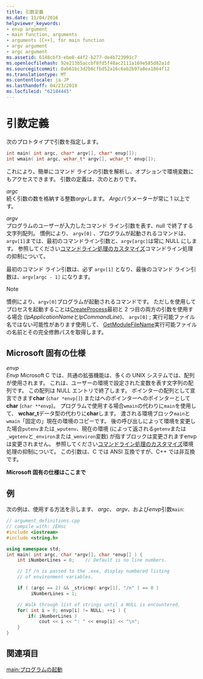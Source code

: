 ```yaml
---
title: 引数定義
ms.date: 11/04/2016
helpviewer_keywords:
- envp argument
- main function, arguments
- arguments [C++], for main function
- argv argument
- argc argument
ms.assetid: 6148cbf3-ebe8-44f2-b277-de4b723991c7
ms.openlocfilehash: 92e213b5accbf8fd5f48ac2111a169e585d82a1d
ms.sourcegitcommit: 0ab61bc3d2b6cfbd52a16c6ab2b97a8ea1864f12
ms.translationtype: MT
ms.contentlocale: ja-JP
ms.lasthandoff: 04/23/2019
ms.locfileid: "62184445"
---
```

# <a name="argument-definitions"></a>引数定義

次のプロトタイプで引数を指定します。

```cpp
int main( int argc, char* argv[], char* envp[]);
int wmain( int argc, wchar_t* argv[], wchar_t* envp[]);
```

これにより、簡単にコマンド ラインの引数を解析し、オプションで環境変数にもアクセスできます。 引数の定義は、次のとおりです。

*argc*<br/>
続く引数の数を格納する整数*argv*します。 *Argc*パラメーターが常に 1 以上です。

*argv*<br/>
プログラムのユーザーが入力したコマンド ライン引数を表す、null で終了する文字列配列。 慣例により、 `argv[0]` 、プログラムが起動されるコマンドは、`argv[1]`までは、最初のコマンドライン引数と、`argv[argc]`は常に NULL にします。 参照してください[コマンドライン処理のカスタマイズ](../cpp/customizing-cpp-command-line-processing.md)コマンドライン処理の抑制について。

最初のコマンド ライン引数は、必ず `argv[1]` となり、最後のコマンド ライン引数は、`argv[argc - 1]` になります。

> [!NOTE]
> 慣例により、`argv[0]`プログラムが起動されるコマンドです。  ただしを使用してプロセスを起動することは[CreateProcess](/windows/desktop/api/libloaderapi/nf-libloaderapi-getmodulefilenamea)最初と 2 つ目の両方の引数を使用する場合 (*lpApplicationName*と*lpCommandLine*)、 `argv[0]` ; 実行可能ファイル名ではない可能性があります使用して、 [GetModuleFileName](/windows/desktop/api/libloaderapi/nf-libloaderapi-getmodulefilenamea)実行可能ファイルの名前とその完全修飾パスを取得します。

## <a name="microsoft-specific"></a>Microsoft 固有の仕様

*envp*<br/>
*Envp* Microsoft C では、共通の拡張機能は、多くの UNIX システムでは、配列が使用されます。 これは、ユーザーの環境で設定された変数を表す文字列の配列です。 この配列は NULL エントリで終了します。 ポインターの配列として宣言できます**char** (`char *envp[]`) またはへのポインターへのポインターとして**char** (`char **envp`)。 プログラムで使用する場合`wmain`の代わりに`main`を使用して、 **wchar_t**データ型の代わりに**char**します。 渡される環境ブロック`main`と`wmain`「固定の」現在の環境のコピーです。 後の呼び出しによって環境を変更した場合`putenv`または`_wputenv`、現在の環境 (によって返される`getenv`または`_wgetenv`と`_environ`または`_wenviron`変数) が指すブロックは変更されますenvp は変更されません。 参照してください[コマンドライン処理のカスタマイズ](../cpp/customizing-cpp-command-line-processing.md)環境処理の抑制について。 この引数は、C では ANSI 互換ですが、C++ では非互換です。

**Microsoft 固有の仕様はここまで**

## <a name="example"></a>例

次の例は、使用する方法を示します、 *argc*、 *argv*、および*envp*引数`main`:

```cpp
// argument_definitions.cpp
// compile with: /EHsc
#include <iostream>
#include <string.h>

using namespace std;
int main( int argc, char *argv[], char *envp[] ) {
    int iNumberLines = 0;    // Default is no line numbers.

    // If /n is passed to the .exe, display numbered listing
    // of environment variables.

    if ( (argc == 2) && _stricmp( argv[1], "/n" ) == 0 )
         iNumberLines = 1;

    // Walk through list of strings until a NULL is encountered.
    for( int i = 0; envp[i] != NULL; ++i ) {
        if( iNumberLines )
            cout << i << ": " << envp[i] << "\n";
    }
}
```

## <a name="see-also"></a>関連項目

[main:プログラムの起動](../cpp/main-program-startup.md)